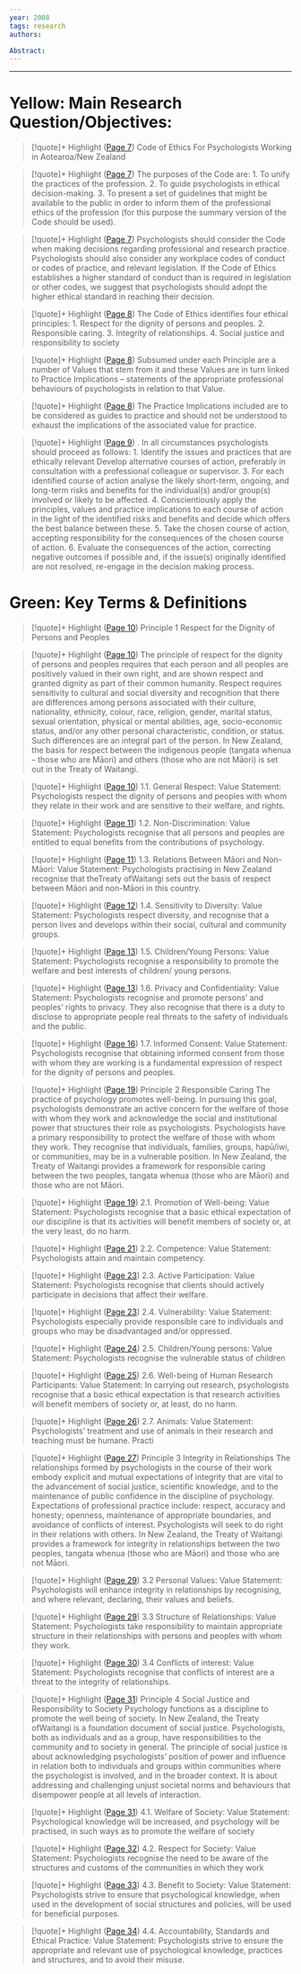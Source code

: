 ```yaml
---
year: 2008
tags: research
authors: 

Abstract:  
---
```

---
# Yellow: Main Research Question/Objectives:

> [!quote]+ Highlight ([Page 7](zotero://open-pdf/library/items/EUV2VVMN?page=7&annotation=XTR2J5N8))
> Code of Ethics For Psychologists Working in Aotearoa/New Zealand 

> [!quote]+ Highlight ([Page 7](zotero://open-pdf/library/items/EUV2VVMN?page=7&annotation=EI75QTMT))
> The purposes of the Code are: 1. To unify the practices of the profession. 2. To guide psychologists in ethical decision-making. 3. To present a set of guidelines that might be available to the public in order to inform them of the professional ethics of the profession (for this purpose the summary version of the Code should be used). 

> [!quote]+ Highlight ([Page 7](zotero://open-pdf/library/items/EUV2VVMN?page=7&annotation=U5DPME69))
> Psychologists should consider the Code when making decisions regarding professional and research practice. Psychologists should also consider any workplace codes of conduct or codes of practice, and relevant legislation. If the Code of Ethics establishes a higher standard of conduct than is required in legislation or other codes, we suggest that psychologists should adopt the higher ethical standard in reaching their decision. 

> [!quote]+ Highlight ([Page 8](zotero://open-pdf/library/items/EUV2VVMN?page=8&annotation=B5SF4R5E))
> The Code of Ethics identifies four ethical principles: 1. Respect for the dignity of persons and peoples. 2. Responsible caring. 3. Integrity of relationships. 4. Social justice and responsibility to society 

> [!quote]+ Highlight ([Page 8](zotero://open-pdf/library/items/EUV2VVMN?page=8&annotation=Q8E5TETA))
> Subsumed under each Principle are a number of Values that stem from it and these Values are in turn linked to Practice Implications – statements of the appropriate professional behaviours of psychologists in relation to that Value. 

> [!quote]+ Highlight ([Page 8](zotero://open-pdf/library/items/EUV2VVMN?page=8&annotation=82MCL82X))
> The Practice Implications included are to be considered as guides to practice and should not be understood to exhaust the implications of the associated value for practice. 



> [!quote]+ Highlight ([Page 9](zotero://open-pdf/library/items/EUV2VVMN?page=9&annotation=92JGBNLU))
> . In all circumstances psychologists should proceed as follows: 1. Identify the issues and practices that are ethically relevant Develop alternative courses of action, preferably in consultation with a professional colleague or supervisor. 3. For each identified course of action analyse the likely short-term, ongoing, and long-term risks and benefits for the individual(s) and/or group(s) involved or likely to be affected. 4. Conscientiously apply the principles, values and practice implications to each course of action in the light of the identified risks and benefits and decide which offers the best balance between these. 5. Take the chosen course of action, accepting responsibility for the consequences of the chosen course of action. 6. Evaluate the consequences of the action, correcting negative outcomes if possible and, if the issue(s) originally identified are not resolved, re-engage in the decision making process. 
# Green: Key Terms & Definitions

> [!quote]+ Highlight ([Page 10](zotero://open-pdf/library/items/EUV2VVMN?page=10&annotation=BQZJUD4N))
> Principle 1 Respect for the Dignity of Persons and Peoples 

> [!quote]+ Highlight ([Page 10](zotero://open-pdf/library/items/EUV2VVMN?page=10&annotation=JUQI4L37))
> The principle of respect for the dignity of persons and peoples requires that each person and all peoples are positively valued in their own right, and are shown respect and granted dignity as part of their common humanity. Respect requires sensitivity to cultural and social diversity and recognition that there are differences among persons associated with their culture, nationality, ethnicity, colour, race, religion, gender, marital status, sexual orientation, physical or mental abilities, age, socio-economic status, and/or any other personal characteristic, condition, or status. Such differences are an integral part of the person. In New Zealand, the basis for respect between the indigenous people (tangata whenua – those who are Māori) and others (those who are not Māori) is set out in the Treaty of Waitangi. 

> [!quote]+ Highlight ([Page 10](zotero://open-pdf/library/items/EUV2VVMN?page=10&annotation=IYEM6CY8))
> 1.1. General Respect: Value Statement: Psychologists respect the dignity of persons and peoples with whom they relate in their work and are sensitive to their welfare, and rights. 

> [!quote]+ Highlight ([Page 11](zotero://open-pdf/library/items/EUV2VVMN?page=11&annotation=CWM9Q3JP))
> 1.2. Non-Discrimination: Value Statement: Psychologists recognise that all persons and peoples are entitled to equal benefits from the contributions of psychology. 

> [!quote]+ Highlight ([Page 11](zotero://open-pdf/library/items/EUV2VVMN?page=11&annotation=NBD4WVRY))
> 1.3. Relations Between Māori and Non-Māori: Value Statement: Psychologists practising in New Zealand recognise that theTreaty ofWaitangi sets out the basis of respect between Māori and non-Māori in this country. 

> [!quote]+ Highlight ([Page 12](zotero://open-pdf/library/items/EUV2VVMN?page=12&annotation=E8EZ4837))
> 1.4. Sensitivity to Diversity: Value Statement: Psychologists respect diversity, and recognise that a person lives and develops within their social, cultural and community groups. 

> [!quote]+ Highlight ([Page 13](zotero://open-pdf/library/items/EUV2VVMN?page=13&annotation=ZZ8B382B))
> 1.5. Children/Young Persons: Value Statement: Psychologists recognise a responsibility to promote the welfare and best interests of children/ young persons. 

> [!quote]+ Highlight ([Page 13](zotero://open-pdf/library/items/EUV2VVMN?page=13&annotation=EWA92456))
> 1.6. Privacy and Confidentiality: Value Statement: Psychologists recognise and promote persons’ and peoples’ rights to privacy. They also recognise that there is a duty to disclose to appropriate people real threats to the safety of individuals and the public. 

> [!quote]+ Highlight ([Page 16](zotero://open-pdf/library/items/EUV2VVMN?page=16&annotation=VXPYZCAF))
> 1.7. Informed Consent: Value Statement: Psychologists recognise that obtaining informed consent from those with whom they are working is a fundamental expression of respect for the dignity of persons and peoples. 

> [!quote]+ Highlight ([Page 19](zotero://open-pdf/library/items/EUV2VVMN?page=19&annotation=C8RBEFRY))
> Principle 2 Responsible Caring The practice of psychology promotes well-being. In pursuing this goal, psychologists demonstrate an active concern for the welfare of those with whom they work and acknowledge the social and institutional power that structures their role as psychologists. Psychologists have a primary responsibility to protect the welfare of those with whom they work. They recognise that individuals, families, groups, hapū/iwi, or communities, may be in a vulnerable position. In New Zealand, the Treaty of Waitangi provides a framework for responsible caring between the two peoples, tangata whenua (those who are Māori) and those who are not Māori. 

> [!quote]+ Highlight ([Page 19](zotero://open-pdf/library/items/EUV2VVMN?page=19&annotation=789UFW9I))
> 2.1. Promotion of Well-being: Value Statement: Psychologists recognise that a basic ethical expectation of our discipline is that its activities will benefit members of society or, at the very least, do no harm. 

> [!quote]+ Highlight ([Page 21](zotero://open-pdf/library/items/EUV2VVMN?page=21&annotation=WKZ5LGZN))
> 2.2. Competence: Value Statement: Psychologists attain and maintain competency. 

> [!quote]+ Highlight ([Page 23](zotero://open-pdf/library/items/EUV2VVMN?page=23&annotation=KWY5CQMY))
> 2.3. Active Participation: Value Statement: Psychologists recognise that clients should actively participate in decisions that affect their welfare. 

> [!quote]+ Highlight ([Page 23](zotero://open-pdf/library/items/EUV2VVMN?page=23&annotation=SJD4R6UK))
> 2.4. Vulnerability: Value Statement: Psychologists especially provide responsible care to individuals and groups who may be disadvantaged and/or oppressed. 

> [!quote]+ Highlight ([Page 24](zotero://open-pdf/library/items/EUV2VVMN?page=24&annotation=G36S5HLB))
> 2.5. Children/Young persons: Value Statement: Psychologists recognise the vulnerable status of children 

> [!quote]+ Highlight ([Page 25](zotero://open-pdf/library/items/EUV2VVMN?page=25&annotation=6JJ42X68))
> 2.6. Well-being of Human Research Participants: Value Statement: In carrying out research, psychologists recognise that a basic ethical expectation is that research activities will benefit members of society or, at least, do no harm. 

> [!quote]+ Highlight ([Page 26](zotero://open-pdf/library/items/EUV2VVMN?page=26&annotation=3Y4HXSJE))
> 2.7. Animals: Value Statement: Psychologists’ treatment and use of animals in their research and teaching must be humane. Practi 

> [!quote]+ Highlight ([Page 27](zotero://open-pdf/library/items/EUV2VVMN?page=27&annotation=F6HC6FEN))
> Principle 3 Integrity in Relationships The relationships formed by psychologists in the course of their work embody explicit and mutual expectations of integrity that are vital to the advancement of social justice, scientific knowledge, and to the maintenance of public confidence in the discipline of psychology. Expectations of professional practice include: respect, accuracy and honesty; openness, maintenance of appropriate boundaries, and avoidance of conflicts of interest. Psychologists will seek to do right in their relations with others. In New Zealand, the Treaty of Waitangi provides a framework for integrity in relationships between the two peoples, tangata whenua (those who are Māori) and those who are not Māori. 

> [!quote]+ Highlight ([Page 29](zotero://open-pdf/library/items/EUV2VVMN?page=29&annotation=4NVMSH6U))
> 3.2 Personal Values: Value Statement: Psychologists will enhance integrity in relationships by recognising, and where relevant, declaring, their values and beliefs. 

> [!quote]+ Highlight ([Page 29](zotero://open-pdf/library/items/EUV2VVMN?page=29&annotation=ZEC2RG9E))
> 3.3 Structure of Relationships: Value Statement: Psychologists take responsibility to maintain appropriate structure in their relationships with persons and peoples with whom they work. 

> [!quote]+ Highlight ([Page 30](zotero://open-pdf/library/items/EUV2VVMN?page=30&annotation=UBB3UWTD))
> 3.4 Conflicts of interest: Value Statement: Psychologists recognise that conflicts of interest are a threat to the integrity of relationships. 

> [!quote]+ Highlight ([Page 31](zotero://open-pdf/library/items/EUV2VVMN?page=31&annotation=ZKC5A87K))
> Principle 4 Social Justice and Responsibility to Society Psychology functions as a discipline to promote the well being of society. In New Zealand, the Treaty ofWaitangi is a foundation document of social justice. Psychologists, both as individuals and as a group, have responsibilities to the community and to society in general. The principle of social justice is about acknowledging psychologists’ position of power and influence in relation both to individuals and groups within communities where the psychologist is involved, and in the broader context. It is about addressing and challenging unjust societal norms and behaviours that disempower people at all levels of interaction. 

> [!quote]+ Highlight ([Page 31](zotero://open-pdf/library/items/EUV2VVMN?page=31&annotation=K6ECFLYV))
> 4.1. Welfare of Society: Value Statement: Psychological knowledge will be increased, and psychology will be practised, in such ways as to promote the welfare of society 

> [!quote]+ Highlight ([Page 32](zotero://open-pdf/library/items/EUV2VVMN?page=32&annotation=BVMGQSZL))
> 4.2. Respect for Society: Value Statement: Psychologists recognise the need to be aware of the structures and customs of the communities in which they work 

> [!quote]+ Highlight ([Page 33](zotero://open-pdf/library/items/EUV2VVMN?page=33&annotation=XJK9IWXM))
> 4.3. Benefit to Society: Value Statement: Psychologists strive to ensure that psychological knowledge, when used in the development of social structures and policies, will be used for beneficial purposes. 

> [!quote]+ Highlight ([Page 34](zotero://open-pdf/library/items/EUV2VVMN?page=34&annotation=WMDGMSKF))
> 4.4. Accountability, Standards and Ethical Practice: Value Statement: Psychologists strive to ensure the appropriate and relevant use of psychological knowledge, practices and structures, and to avoid their misuse. 